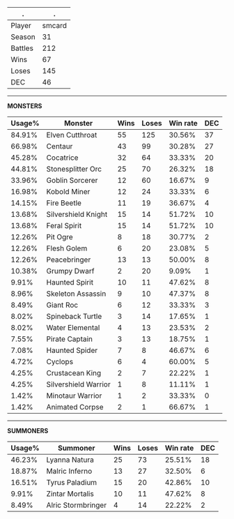 .|.
|-|-
Player|smcard
Season|31
Battles|212
Wins|67
Loses|145
DEC|46

---
**MONSTERS**

Usage%|Monster|Wins|Loses|Win rate|DEC|
-|-|-|-|-|-|
84.91%|Elven Cutthroat|55|125|30.56%|37|
66.98%|Centaur|43|99|30.28%|27|
45.28%|Cocatrice|32|64|33.33%|20|
44.81%|Stonesplitter Orc|25|70|26.32%|18|
33.96%|Goblin Sorcerer|12|60|16.67%|9|
16.98%|Kobold Miner|12|24|33.33%|6|
14.15%|Fire Beetle|11|19|36.67%|4|
13.68%|Silvershield Knight|15|14|51.72%|10|
13.68%|Feral Spirit|15|14|51.72%|10|
12.26%|Pit Ogre|8|18|30.77%|2|
12.26%|Flesh Golem|6|20|23.08%|5|
12.26%|Peacebringer|13|13|50.00%|8|
10.38%|Grumpy Dwarf|2|20|9.09%|1|
9.91%|Haunted Spirit|10|11|47.62%|8|
8.96%|Skeleton Assassin|9|10|47.37%|8|
8.49%|Giant Roc|6|12|33.33%|3|
8.02%|Spineback Turtle|3|14|17.65%|1|
8.02%|Water Elemental|4|13|23.53%|2|
7.55%|Pirate Captain|3|13|18.75%|1|
7.08%|Haunted Spider|7|8|46.67%|6|
4.72%|Cyclops|6|4|60.00%|5|
4.25%|Crustacean King|2|7|22.22%|1|
4.25%|Silvershield Warrior|1|8|11.11%|1|
1.42%|Minotaur Warrior|1|2|33.33%|0|
1.42%|Animated Corpse|2|1|66.67%|1|

---
**SUMMONERS**

Usage%|Summoner|Wins|Loses|Win rate|DEC|
-|-|-|-|-|-|
46.23%|Lyanna Natura|25|73|25.51%|18|
18.87%|Malric Inferno|13|27|32.50%|6|
16.51%|Tyrus Paladium|15|20|42.86%|10|
9.91%|Zintar Mortalis|10|11|47.62%|8|
8.49%|Alric Stormbringer|4|14|22.22%|2|
